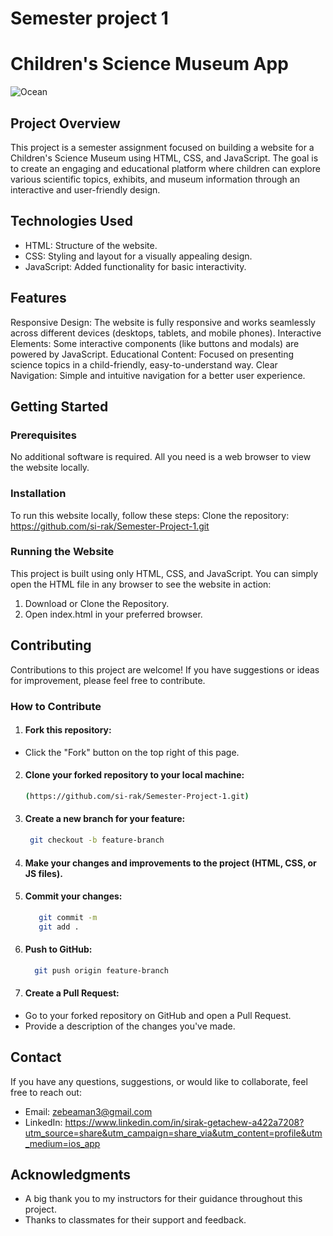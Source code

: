 # Semester project 1
# Children's Science Museum App

![Ocean](https://github.com/user-attachments/assets/16ebf55b-0ae9-4021-a10c-15da00eb7ffd)

## Project Overview
This project is a semester assignment focused on building a website for a Children's Science Museum using HTML, CSS, and JavaScript. The goal is to create an engaging and educational platform where children can explore various scientific topics, exhibits, and museum information through an interactive and user-friendly design.

## Technologies Used
- HTML: Structure of the website.
- CSS: Styling and layout for a visually appealing design.
- JavaScript: Added functionality for basic interactivity.

## Features
Responsive Design: The website is fully responsive and works seamlessly across different devices (desktops, tablets, and mobile phones).
Interactive Elements: Some interactive components (like buttons and modals) are powered by JavaScript.
Educational Content: Focused on presenting science topics in a child-friendly, easy-to-understand way.
Clear Navigation: Simple and intuitive navigation for a better user experience.

## Getting Started
### Prerequisites
No additional software is required. All you need is a web browser to view the website locally.

### Installation
To run this website locally, follow these steps:
Clone the repository: https://github.com/si-rak/Semester-Project-1.git

### Running the Website
This project is built using only HTML, CSS, and JavaScript. You can simply open the HTML file in any browser to see the website in action:

1. Download or Clone the Repository.
2. Open index.html in your preferred browser.

 ## Contributing
Contributions to this project are welcome! If you have suggestions or ideas for improvement, please feel free to contribute.

### How to Contribute
1. #### Fork this repository:
- Click the "Fork" button on the top right of this page.

2. #### Clone your forked repository to your local machine: 
     ```bash
     (https://github.com/si-rak/Semester-Project-1.git)
     ```

3. #### Create a new branch for your feature:
    ```bash
     git checkout -b feature-branch
     ```

4. #### Make your changes and improvements to the project (HTML, CSS, or JS files).

5. #### Commit your changes:
   ```bash
      git commit -m
      git add .
     ``` 

6. #### Push to GitHub:
   ```bash
     git push origin feature-branch
     ``` 
  
7. #### Create a Pull Request:
- Go to your forked repository on GitHub and open a Pull Request.
- Provide a description of the changes you've made.

## Contact
If you have any questions, suggestions, or would like to collaborate, feel free to reach out:

- Email: zebeaman3@gmail.com
- LinkedIn: https://www.linkedin.com/in/sirak-getachew-a422a7208?utm_source=share&utm_campaign=share_via&utm_content=profile&utm_medium=ios_app

## Acknowledgments
- A big thank you to my instructors for their guidance throughout this project.
- Thanks to classmates for their support and feedback.







